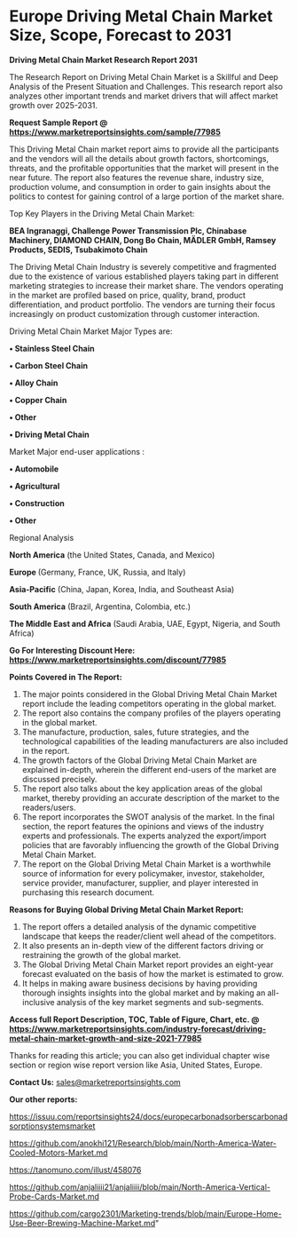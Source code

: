  # Europe Driving Metal Chain Market Size, Scope, Forecast to 2031

<strong>Driving Metal Chain Market Research Report 2031</strong>

The Research Report on Driving Metal Chain Market is a Skillful and Deep Analysis of the Present Situation and Challenges. This research report also analyzes other important trends and market drivers that will affect market growth over 2025-2031.

<strong>Request Sample Report @ <a href=https://www.marketreportsinsights.com/sample/77985>https://www.marketreportsinsights.com/sample/77985</a></strong>

This Driving Metal Chain market report aims to provide all the participants and the vendors will all the details about growth factors, shortcomings, threats, and the profitable opportunities that the market will present in the near future. The report also features the revenue share, industry size, production volume, and consumption in order to gain insights about the politics to contest for gaining control of a large portion of the market share.

Top Key Players in the Driving Metal Chain Market:

<strong>BEA Ingranaggi, Challenge Power Transmission Plc, Chinabase Machinery, DIAMOND CHAIN, Dong Bo Chain, MÄDLER GmbH, Ramsey Products, SEDIS, Tsubakimoto Chain</strong>

The Driving Metal Chain Industry is severely competitive and fragmented due to the existence of various established players taking part in different marketing strategies to increase their market share. The vendors operating in the market are profiled based on price, quality, brand, product differentiation, and product portfolio. The vendors are turning their focus increasingly on product customization through customer interaction.

Driving Metal Chain Market Major Types are:

<strong>• Stainless Steel Chain

• Carbon Steel Chain

• Alloy Chain

• Copper Chain

• Other

• Driving Metal Chain</strong>

Market Major end-user applications :

<strong>• Automobile

• Agricultural

• Construction

• Other</strong>

Regional Analysis

</u><strong><b>North America</b></strong> (the United States, Canada, and Mexico)

<strong><b>Europe </b></strong>(Germany, France, UK, Russia, and Italy)

<strong><b>Asia-Pacific</b></strong> (China, Japan, Korea, India, and Southeast Asia)

<strong><b>South America</b></strong> (Brazil, Argentina, Colombia, etc.)

<strong><b>The Middle East and Africa</b></strong> (Saudi Arabia, UAE, Egypt, Nigeria, and South Africa)

<strong>Go For Interesting Discount Here: <a href=https://www.marketreportsinsights.com/discount/77985>https://www.marketreportsinsights.com/discount/77985</a></strong>

<strong>Points Covered in The Report:</strong>
<ol>
  <li>The major points considered in the Global Driving Metal Chain Market report include the leading competitors operating in the global market.</li>
  <li>The report also contains the company profiles of the players operating in the global market.</li>
  <li>The manufacture, production, sales, future strategies, and the technological capabilities of the leading manufacturers are also included in the report.</li>
  <li>The growth factors of the Global Driving Metal Chain Market are explained in-depth, wherein the different end-users of the market are discussed precisely.</li>
  <li>The report also talks about the key application areas of the global market, thereby providing an accurate description of the market to the readers/users.</li>
  <li>The report incorporates the SWOT analysis of the market. In the final section, the report features the opinions and views of the industry experts and professionals. The experts analyzed the export/import policies that are favorably influencing the growth of the Global Driving Metal Chain Market.</li>
  <li>The report on the Global Driving Metal Chain Market is a worthwhile source of information for every policymaker, investor, stakeholder, service provider, manufacturer, supplier, and player interested in purchasing this research document.</li>
</ol>
<strong>Reasons for Buying Global Driving Metal Chain Market Report:</strong>

<ol>
  <li>The report offers a detailed analysis of the dynamic competitive landscape that keeps the reader/client well ahead of the competitors.</li>
  <li>It also presents an in-depth view of the different factors driving or restraining the growth of the global market.</li>
  <li>The Global Driving Metal Chain Market report provides an eight-year forecast evaluated on the basis of how the market is estimated to grow.</li>
  <li>It helps in making aware business decisions by having providing thorough insights insights into the global market and by making an all-inclusive analysis of the key market segments and sub-segments.</li>
</ol>
<strong>Access full Report Description, TOC, Table of Figure, Chart, etc. @ <a href=https://www.marketreportsinsights.com/industry-forecast/driving-metal-chain-market-growth-and-size-2021-77985>https://www.marketreportsinsights.com/industry-forecast/driving-metal-chain-market-growth-and-size-2021-77985</a></strong>


Thanks for reading this article; you can also get individual chapter wise section or region wise report version like Asia, United States, Europe.

<strong>Contact Us:</strong>
sales@marketreportsinsights.com

<strong>Our other reports:</strong>

<a href=https://issuu.com/reportsinsights24/docs/europecarbonadsorberscarbonadsorptionsystemsmarket>https://issuu.com/reportsinsights24/docs/europecarbonadsorberscarbonadsorptionsystemsmarket</a>

<a href=https://github.com/anokhi121/Research/blob/main/North-America-Water-Cooled-Motors-Market.md>https://github.com/anokhi121/Research/blob/main/North-America-Water-Cooled-Motors-Market.md</a>

<a href=https://tanomuno.com/illust/458076>https://tanomuno.com/illust/458076</a>

<a href=https://github.com/anjaliiii21/anjaliiii/blob/main/North-America-Vertical-Probe-Cards-Market.md>https://github.com/anjaliiii21/anjaliiii/blob/main/North-America-Vertical-Probe-Cards-Market.md</a>

<a href=https://github.com/cargo2301/Marketing-trends/blob/main/Europe-Home-Use-Beer-Brewing-Machine-Market.md>https://github.com/cargo2301/Marketing-trends/blob/main/Europe-Home-Use-Beer-Brewing-Machine-Market.md</a>"
